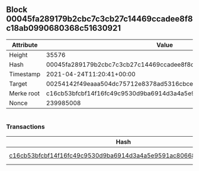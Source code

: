 ## Block 00045fa289179b2cbc7c3cb27c14469ccadee8f8c18ab0990680368c51630921

Attribute | Value
--- | ---
Height | 35576
Hash | 00045fa289179b2cbc7c3cb27c14469ccadee8f8c18ab0990680368c51630921
Timestamp | 2021-04-24T11:20:41+00:00
Target | 00254142f49eaaa504dc75712e8378ad5316cbcead634704b3734b6271167cc4
Merke root | c16cb53bfcbf14f16fc49c9530d9ba6914d3a4a5e9591ac80668ea524a5cbd6f
Nonce | 239985008

```

```

### Transactions

Hash | Amount
--- | ---
[c16cb53bfcbf14f16fc49c9530d9ba6914d3a4a5e9591ac80668ea524a5cbd6f](c16cb53bfcbf14f16fc49c9530d9ba6914d3a4a5e9591ac80668ea524a5cbd6f.md) | 10.00000000 SKEPTI 
